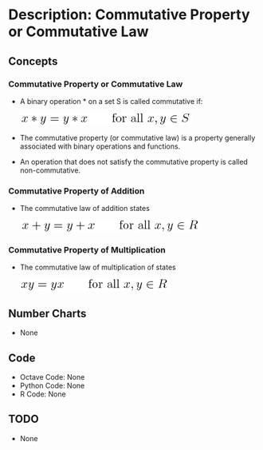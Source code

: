# Description: Commutative Property or Commutative Law

## Concepts
### Commutative Property or Commutative Law
- A binary operation * on a set S is called commutative if: 

    ![Commutative Addition](../../code/latex/equations/images/P004_Algebra_CommutativeProperty_01.png)
- The commutative property (or commutative law) is a property generally associated with binary operations and functions.
- An operation that does not satisfy the commutative property is called non-commutative.

### Commutative Property of Addition
- The commutative law of addition states

    ![Commutative Addition](../../code/latex/equations/images/P004_Algebra_CommutativeProperty_02_Addition.png)

### Commutative Property of Multiplication
- The commutative law of multiplication of states

    ![Commutative Addition](../../code/latex/equations/images/P004_Algebra_CommutativeProperty_03_Multiplication.png)

## Number Charts
* None

## Code
* Octave Code: None
* Python Code: None
* R Code: None

## TODO
- None
